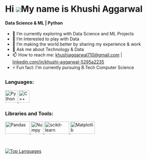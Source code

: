 Hi ![](https://user-images.githubusercontent.com/18350557/176309783-0785949b-9127-417c-8b55-ab5a4333674e.gif)My name is Khushi Aggarwal
======================================================================================================================================
<h4>Data Science & ML | Python</h4>

- 🔭 I’m currently exploring with Data Science and ML Projects
- 🌱 I’m Interested to play with Data
- 👯 I’m making the world better by sharing my experience & work 
- 💬 Ask me about Technology & Data
- 📫 How to reach me: khushiaggarwal710@gmail.com | <a href="https://www.linkedin.com/in/khushi-aggarwal-5295a2235/" target="_blank" rel="noreferrer">linkedin.com/in/khushi-aggarwal-5295a2235</a>
- ⚡ Fun fact: I'm currently pursuing B.Tech Computer Science


<h3 align="left">Languages:</h3>
<p align="left"> <a href="https://www.python.org/" target="_blank" rel="noreferrer"> <img src="https://cdn4.iconfinder.com/data/icons/logos-and-brands/512/267_Python_logo-512.png" alt="Python" width="40" height="40"/> </a>
<a href="https://en.cppreference.com/w/" target="_blank" rel="noreferrer"> <img src="https://upload.wikimedia.org/wikipedia/commons/thumb/1/18/ISO_C%2B%2B_Logo.svg/800px-ISO_C%2B%2B_Logo.svg.png" alt="C++" width="35" height="40"/> </a>
</p>

<h3 align="left">Libraries and Tools:</h3>
<p align="left"> <a href="https://pandas.pydata.org/" target="_blank" rel="noreferrer"> <img src="https://pandas.pydata.org/static/img/pandas_white.svg" alt="Pandas" width="80" height="40"/> </a> <a href="https://numpy.org/" target="_blank" rel="noreferrer"> <img src="https://numpy.org/images/logo.svg" alt="Numpy" width="40" height="40"/> </a> <a href="https://scikit-learn.org/stable/#" target="_blank" rel="noreferrer"> <img src="https://scikit-learn.org/stable/_static/scikit-learn-logo-small.png" alt="scikit-learn" width="80" height="40"/> </a> <a href="https://matplotlib.org/" target="_blank" rel="noreferrer"> <img src="https://matplotlib.org/_static/logo_dark.svg" alt="Matplotlib" width="80" height="40"/> </a> </p>
<br />

<a href="https://github.com/khushiaggarwal710" align="left"><img src="https://github-readme-stats.vercel.app/api/top-langs/?username=khushiaggarwal710&langs_count=10&title_color=22c55e&text_color=ffffff&icon_color=0891b2&bg_color=1c1917&hide_border=true&locale=en&custom_title=Top%20%Languages" alt="Top Languages" /></a>

